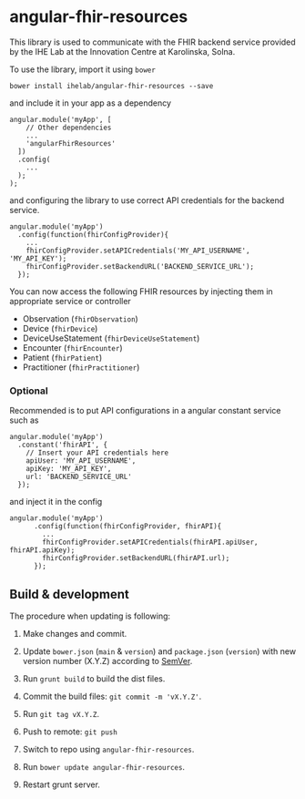 # angular-fhir-resources

This library is used to communicate with the FHIR backend service provided by the IHE Lab at the Innovation Centre at Karolinska, Solna.

To use the library, import it using `bower`

    bower install ihelab/angular-fhir-resources --save

and include it in your app as a dependency

    angular.module('myApp', [
        // Other dependencies
        ...
        'angularFhirResources'
      ])
      .config(
        ...
      );
    );


and configuring the library to use correct API credentials for the backend service.

    angular.module('myApp')
      .config(function(fhirConfigProvider){
        ...
        fhirConfigProvider.setAPICredentials('MY_API_USERNAME', 'MY_API_KEY');
        fhirConfigProvider.setBackendURL('BACKEND_SERVICE_URL');
      });

You can now access the following FHIR resources by injecting them in appropriate service or controller

- Observation (`fhirObservation`)
- Device (`fhirDevice`)
- DeviceUseStatement (`fhirDeviceUseStatement`)
- Encounter (`fhirEncounter`)
- Patient (`fhirPatient`)
- Practitioner (`fhirPractitioner`)


### Optional

Recommended is to put API configurations in a angular constant service such as

    angular.module('myApp')
      .constant('fhirAPI', {
        // Insert your API credentials here
        apiUser: 'MY_API_USERNAME',
        apiKey: 'MY_API_KEY',
        url: 'BACKEND_SERVICE_URL'
      });

and inject it in the config

    angular.module('myApp')
          .config(function(fhirConfigProvider, fhirAPI){
            ...
            fhirConfigProvider.setAPICredentials(fhirAPI.apiUser, fhirAPI.apiKey);
            fhirConfigProvider.setBackendURL(fhirAPI.url);
          });

## Build & development

The procedure when updating is  following:

1. Make changes and commit.

2. Update `bower.json` (`main` & `version`) and `package.json` (`version`) with new version number (X.Y.Z) according to [SemVer](http://semver.org/). 

3. Run `grunt build` to build the dist files.

4. Commit the build files: `git commit -m 'vX.Y.Z'`.

5. Run `git tag vX.Y.Z`.

6. Push to remote: `git push`

7. Switch to repo using `angular-fhir-resources`.

8. Run `bower update angular-fhir-resources`.

9. Restart grunt server.

